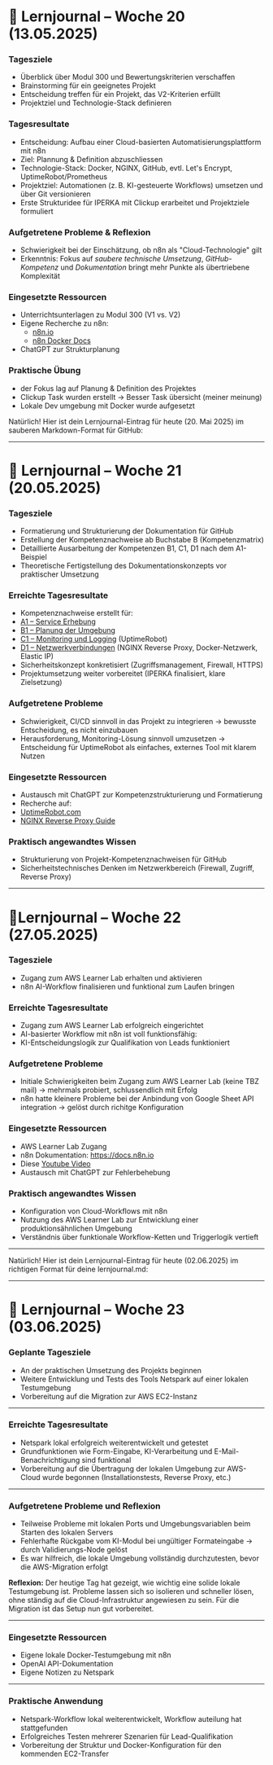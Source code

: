 # 🧠 Lernjournal – Woche 20 (13.05.2025)

### Tagesziele
- Überblick über Modul 300 und Bewertungskriterien verschaffen
- Brainstorming für ein geeignetes Projekt
- Entscheidung treffen für ein Projekt, das V2-Kriterien erfüllt
- Projektziel und Technologie-Stack definieren

### Tagesresultate
- Entscheidung: Aufbau einer Cloud-basierten Automatisierungsplattform mit n8n
- Ziel: Plannung & Definition abzuschliessen 
- Technologie-Stack: Docker, NGINX, GitHub, evtl. Let's Encrypt, UptimeRobot/Prometheus
- Projektziel: Automationen (z. B. KI-gesteuerte Workflows) umsetzen und über Git versionieren
- Erste Strukturidee für IPERKA mit Clickup erarbeitet und Projektziele formuliert

### Aufgetretene Probleme & Reflexion
- Schwierigkeit bei der Einschätzung, ob n8n als "Cloud-Technologie" gilt
- Erkenntnis: Fokus auf *saubere technische Umsetzung*, *GitHub-Kompetenz* und *Dokumentation* bringt mehr Punkte als übertriebene Komplexität

### Eingesetzte Ressourcen
- Unterrichtsunterlagen zu Modul 300 (V1 vs. V2)
- Eigene Recherche zu n8n:
  - [n8n.io](https://n8n.io/)
  - [n8n Docker Docs](https://hub.docker.com/r/n8nio/n8n)
- ChatGPT zur Strukturplanung

### Praktische Übung
- der Fokus lag auf Planung & Definition des Projektes
- Clickup Task wurden erstellt -> Besser Task übersicht (meiner meinung) 
- Lokale Dev umgebung mit Docker wurde aufgesetzt

Natürlich! Hier ist dein Lernjournal-Eintrag für heute (20. Mai 2025) im sauberen Markdown-Format für GitHub:

--- 

# 🧠 Lernjournal – Woche 21 (20.05.2025)

### Tagesziele
- Formatierung und Strukturierung der Dokumentation für GitHub
- Erstellung der Kompetenznachweise ab Buchstabe B (Kompetenzmatrix)
- Detaillierte Ausarbeitung der Kompetenzen B1, C1, D1 nach dem A1-Beispiel
- Theoretische Fertigstellung des Dokumentationskonzepts vor praktischer Umsetzung

### Erreichte Tagesresultate
- Kompetenznachweise erstellt für:
- [A1 – Service Erhebung](dokumentation/A1_service_erhebung.md)
- [B1 – Planung der Umgebung](dokumentation/B1_entwicklung_eines_integrationskonzepts.md)
- [C1 – Monitoring und Logging](dokumentation/C1_konfiguration_und_monitoring.md) (UptimeRobot)
- [D1 – Netzwerkverbindungen](dokumentation/D1_aufbau_von_netzwerkverbindungen.md) (NGINX Reverse Proxy, Docker-Netzwerk, Elastic IP)
- Sicherheitskonzept konkretisiert (Zugriffsmanagement, Firewall, HTTPS)
- Projektumsetzung weiter vorbereitet (IPERKA finalisiert, klare Zielsetzung)

### Aufgetretene Probleme
- Schwierigkeit, CI/CD sinnvoll in das Projekt zu integrieren → bewusste Entscheidung, es nicht einzubauen
- Herausforderung, Monitoring-Lösung sinnvoll umzusetzen → Entscheidung für UptimeRobot als einfaches, externes Tool mit klarem Nutzen

### Eingesetzte Ressourcen
- Austausch mit ChatGPT zur Kompetenzstrukturierung und Formatierung
- Recherche auf:
- [UptimeRobot.com](Uptimerobot.com)  
- [NGINX Reverse Proxy Guide](https://docs.nginx.com/nginx/admin-guide/web-server/reverse-proxy/)

### Praktisch angewandtes Wissen
- Strukturierung von Projekt-Kompetenznachweisen für GitHub
- Sicherheitstechnisches Denken im Netzwerkbereich (Firewall, Zugriff, Reverse Proxy)

---

# 🧠Lernjournal – Woche 22 (27.05.2025)

### Tagesziele
- Zugang zum AWS Learner Lab erhalten und aktivieren
- n8n AI-Workflow finalisieren und funktional zum Laufen bringen

### Erreichte Tagesresultate
- Zugang zum AWS Learner Lab erfolgreich eingerichtet
- AI-basierter Workflow mit n8n ist voll funktionsfähig:
- KI-Entscheidungslogik zur Qualifikation von Leads funktioniert

### Aufgetretene Probleme
- Initiale Schwierigkeiten beim Zugang zum AWS Learner Lab (keine TBZ mail) → mehrmals probiert, schlussendlich mit Erfolg
- n8n hatte kleinere Probleme bei der Anbindung von Google Sheet API integration → gelöst durch richitge Konfiguration

### Eingesetzte Ressourcen
- AWS Learner Lab Zugang
- n8n Dokumentation: https://docs.n8n.io
- Diese [Youtube Video](https://www.youtube.com/watch?v=pWGXlZBGu4k&ab_channel=AustinReed%7CHorizonDev)
- Austausch mit ChatGPT zur Fehlerbehebung

### Praktisch angewandtes Wissen
- Konfiguration von Cloud-Workflows mit n8n
- Nutzung des AWS Learner Lab zur Entwicklung einer produktionsähnlichen Umgebung
- Verständnis über funktionale Workflow-Ketten und Triggerlogik vertieft

---

Natürlich! Hier ist dein Lernjournal-Eintrag für heute (02.06.2025) im richtigen Format für deine lernjournal.md:

---

# 🧠 Lernjournal – Woche 23 (03.06.2025)

### Geplante Tagesziele
- An der praktischen Umsetzung des Projekts beginnen
- Weitere Entwicklung und Tests des Tools Netspark auf einer lokalen Testumgebung
- Vorbereitung auf die Migration zur AWS EC2-Instanz

---

### Erreichte Tagesresultate
- Netspark lokal erfolgreich weiterentwickelt und getestet
- Grundfunktionen wie Form-Eingabe, KI-Verarbeitung und E-Mail-Benachrichtigung sind funktional
- Vorbereitung auf die Übertragung der lokalen Umgebung zur AWS-Cloud wurde begonnen (Installationstests, Reverse Proxy, etc.)

---

### Aufgetretene Probleme und Reflexion
- Teilweise Probleme mit lokalen Ports und Umgebungsvariablen beim Starten des lokalen Servers
- Fehlerhafte Rückgabe vom KI-Modul bei ungültiger Formateingabe → durch Validierungs-Node gelöst
- Es war hilfreich, die lokale Umgebung vollständig durchzutesten, bevor die AWS-Migration erfolgt

**Reflexion:**
Der heutige Tag hat gezeigt, wie wichtig eine solide lokale Testumgebung ist. Probleme lassen sich so isolieren und schneller lösen, ohne ständig auf die Cloud-Infrastruktur angewiesen zu sein. Für die Migration ist das Setup nun gut vorbereitet.

---

### Eingesetzte Ressourcen
- Eigene lokale Docker-Testumgebung mit n8n
- OpenAI API-Dokumentation
- Eigene Notizen zu Netspark

---

### Praktische Anwendung
- Netspark-Workflow lokal weiterentwickelt, Workflow auteilung hat stattgefunden
- Erfolgreiches Testen mehrerer Szenarien für Lead-Qualifikation
- Vorbereitung der Struktur und Docker-Konfiguration für den kommenden EC2-Transfer
